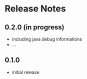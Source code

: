 Release Notes
=====================

0.2.0 (in progress)
-------------------
- including java debug informations
- ...

0.1.0
-----
- initial release